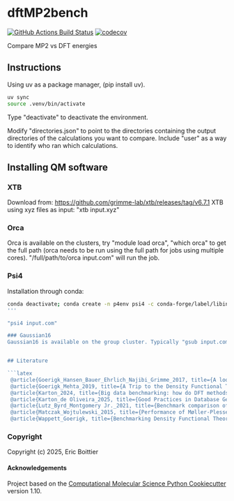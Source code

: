 # dftMP2bench

[//]: # "Badges"

[![GitHub Actions Build Status](https://github.com/REPLACE_WITH_OWNER_ACCOUNT/dftmp2bench/workflows/CI/badge.svg)](https://github.com/REPLACE_WITH_OWNER_ACCOUNT/dftmp2bench/actions?query=workflow%3ACI)
[![codecov](https://codecov.io/gh/REPLACE_WITH_OWNER_ACCOUNT/dftMP2bench/branch/main/graph/badge.svg)](https://codecov.io/gh/REPLACE_WITH_OWNER_ACCOUNT/dftMP2bench/branch/main)

Compare MP2 vs DFT energies

## Instructions

Using uv as a package manager, (pip install uv).

```bash
uv sync
source .venv/bin/activate
```
Type "deactivate" to deactivate the environment.

Modify "directories.json" to point to the directories containing the output directories of the calculations you want to compare.
Include "user" as a way to identify who ran which calculations.

## Installing QM software

### XTB
Download from: https://github.com/grimme-lab/xtb/releases/tag/v6.7.1
XTB using xyz files as input: "xtb input.xyz"

### Orca
Orca is available on the clusters, try "module load orca", "which orca" to get the full path (orca needs to be run using the full path for jobs using multiple cores). "/full/path/to/orca input.com" will run the job.

### Psi4
Installation through conda:
```bash 
conda deactivate; conda create -n p4env psi4 -c conda-forge/label/libint_dev -c conda-forge
'''

"psi4 input.com"

### Gaussian16
Gaussian16 is available on the group cluster. Typically "gsub input.com" is enough.


## Literature

```latex
 @article{Goerigk_Hansen_Bauer_Ehrlich_Najibi_Grimme_2017, title={A look at the density functional theory zoo with the advanced GMTKN55 database for general main group thermochemistry, kinetics and noncovalent interactions}, volume={19}, ISSN={1463-9084}, url={https://pubs.rsc.org/en/content/articlelanding/2017/cp/c7cp04913g}, DOI={10.1039/C7CP04913G}, abstractNote={We present the GMTKN55 benchmark database for general main group thermochemistry, kinetics and noncovalent interactions. Compared to its popular predecessor GMTKN30 [Goerigk and Grimme J. Chem. Theory Comput., 2011, 7, 291], it allows assessment across a larger variety of chemical problems—with 13 new benchmark sets being presented for the first time—and it also provides reference values of significantly higher quality for most sets. GMTKN55 comprises 1505 relative energies based on 2462 single-point calculations and it is accessible to the user community via a dedicated website. Herein, we demonstrate the importance of better reference values, and we re-emphasise the need for London-dispersion corrections in density functional theory (DFT) treatments of thermochemical problems, including Minnesota methods. We assessed 217 variations of dispersion-corrected and -uncorrected density functional approximations, and carried out a detailed analysis of 83 of them to identify robust and reliable approaches. Double-hybrid functionals are the most reliable approaches for thermochemistry and noncovalent interactions, and they should be used whenever technically feasible. These are, in particular, DSD-BLYP-D3(BJ), DSD-PBEP86-D3(BJ), and B2GPPLYP-D3(BJ). The best hybrids are ωB97X-V, M052X-D3(0), and ωB97X-D3, but we also recommend PW6B95-D3(BJ) as the best conventional global hybrid. At the meta-generalised-gradient (meta-GGA) level, the SCAN-D3(BJ) method can be recommended. Other meta-GGAs are outperformed by the GGA functionals revPBE-D3(BJ), B97-D3(BJ), and OLYP-D3(BJ). We note that many popular methods, such as B3LYP, are not part of our recommendations. In fact, with our results we hope to inspire a change in the user community’s perception of common DFT methods. We also encourage method developers to use GMTKN55 for cross-validation studies of new methodologies.}, number={48}, journal={Physical Chemistry Chemical Physics}, publisher={The Royal Society of Chemistry}, author={Goerigk, Lars and Hansen, Andreas and Bauer, Christoph and Ehrlich, Stephan and Najibi, Asim and Grimme, Stefan}, year={2017}, month=dec, pages={32184–32215}, language={en} }
 @article{Goerigk_Mehta_2019, title={A Trip to the Density Functional Theory Zoo: Warnings and Recommendations for the User*}, volume={72}, ISSN={1445-0038}, url={https://www.publish.csiro.au/ch/CH19023}, DOI={10.1071/CH19023}, abstractNote={This account is written for general users of density functional theory (DFT) methods as well as experimental researchers who are new to the field and would like to conduct such calculations. Its main emphasis lies on how to find a way through the confusing ‘zoo’ of DFT by addressing common misconceptions and highlighting those modern methods that should ideally be used in calculations of energetic properties and geometries. A particular focus is on highly popular methods and the important fact that popularity does not imply accuracy. In this context, we present a new analysis of the openly available data published in Swart and co-workers’ famous annual ‘DFT poll’ (http://www.marcelswart.eu/dft-poll/) to demonstrate the existing communication gap between the DFT user and developer communities. We show that despite considerable methodological advances in the field, the perception of some parts of the user community regarding their favourite approaches has changed little. It is hoped that this account makes a contribution towards changing this status and that users are inspired to adjust their current computational protocols to accommodate strategies that are based on proven robustness, accuracy, and efficiency rather than popularity.}, number={8}, journal={Australian Journal of Chemistry}, publisher={CSIRO PUBLISHING}, author={Goerigk, Lars and Mehta, Nisha}, year={2019}, month=mar, pages={563–573}, language={en} }
 @article{Karton_2024, title={Big data benchmarking: how do DFT methods across the rungs of Jacob’s ladder perform for a dataset of 122k CCSD(T) total atomization energies?}, volume={26}, ISSN={1463-9084}, url={https://pubs.rsc.org/en/content/articlelanding/2024/cp/d4cp00387j}, DOI={10.1039/D4CP00387J}, abstractNote={Total atomization energies (TAEs) are a central quantity in density functional theory (DFT) benchmark studies. However, so far TAE databases obtained from experiment or high-level ab initio wavefunction theory included up to hundreds of TAEs. Here, we use the GDB-9 database of 133k CCSD(T) TAEs generated by Curtiss and co-workers [B. Narayanan, P. C. Redfern, R. S. Assary and L. A. Curtiss, Chem. Sci., 2019, 10, 7449] to evaluate the performance of 14 representative DFT methods across the rungs of Jacob’s ladder (namely, PBE, BLYP, B97-D, M06-L, τ-HCTH, PBE0, B3LYP, B3PW91, ωB97X-D, τ-HCTHh, PW6B95, M06, M06-2X, and MN15). We first use the A25[PBE] diagnostic for nondynamical correlation to eliminate systems that potentially include significant multireference effects, for which the CCSD(T) TAEs might not be sufficiently reliable. The resulting database (denoted by GDB9-nonMR) includes 122k species. Of the considered functionals, B3LYP attains the best performance relative to the G4(MP2) reference TAEs, with a mean absolute deviation (MAD) of 4.09 kcal mol−1. This first-generation hybrid functional, in which the three mixing coefficients were fitted against a small set of TAEs, is one of the few functionals that are not systematically biased towards overestimating the G4(MP2) TAEs, as demonstrated by a mean-signed deviation (MSD) of 0.45 kcal mol−1. The relatively good performance of B3LYP is followed by the heavily parameterized M06-L meta-GGA functional, which attains a MAD of 6.24 kcal mol−1. The PW6B95, M06, M06-2X, and MN15 functionals tend to systematically overestimate the G4(MP2) TAEs and attain MADs ranging between 18.69 (M06) and 28.54 (MN15) kcal mol−1. However, PW6B95 and M06-2X exhibit particularly narrow error distributions. Thus, scaling their TAEs by an empirical scaling factor reduces their MADs to merely 3.38 (PW6B95) and 2.85 (M06-2X) kcal mol−1. Empirical dispersion corrections (e.g., D3 and D4) are attractive, and therefore, their inclusion worsens the performance of methods that systematically overestimate the TAEs.}, number={20}, journal={Physical Chemistry Chemical Physics}, publisher={The Royal Society of Chemistry}, author={Karton, Amir}, year={2024}, month=may, pages={14594–14606}, language={en} }
 @article{Karton_de Oliveira_2025, title={Good Practices in Database Generation for Benchmarking Density Functional Theory}, volume={15}, rights={© 2025 Wiley Periodicals LLC.}, ISSN={1759-0884}, url={https://onlinelibrary.wiley.com/doi/abs/10.1002/wcms.1737}, DOI={10.1002/wcms.1737}, abstractNote={The hundreds of density functional theory (DFT) methods developed over the past three decades are often referred to as the “zoo” of DFT approximations. In line with this terminology, the numerous DFT benchmark studies might be considered the “safari” of DFT evaluation efforts, reflecting their abundance, diversity, and wide range of application and methodological aspects. These benchmarks have played a critical role in establishing DFT as the dominant approach in quantum chemical applications and remain essential for selecting an appropriate DFT method for specific chemical properties (e.g., reaction energy, barrier height, or noncovalent interaction energy) and systems (e.g., organic, inorganic, or organometallic). DFT benchmark studies are a vital tool for both DFT users in method selection and DFT developers in method design and parameterization. This review provides best-practice guidance on key methodological aspects of DFT benchmarking, such as the quality of benchmark reference values, dataset size, reference geometries, basis sets, statistical analysis, and electronic availability of the benchmark data. Additionally, we present a flowchart to assist users in systematically choosing these methodological aspects, thereby enhancing the reliability and reproducibility of DFT benchmarking studies.}, number={1}, journal={WIREs Computational Molecular Science}, author={Karton, Amir and de Oliveira, Marcelo T.}, year={2025}, pages={e1737}, language={en} }
 @article{Lutz_Byrd_Montgomery Jr._2021, title={Benchmark comparison of dual-basis double-hybrid density functional theory and a neural-network-optimized method for intermolecular interactions}, volume={376}, ISSN={0022-2852}, url={https://www.sciencedirect.com/science/article/pii/S0022285220301740}, DOI={10.1016/j.jms.2020.111406}, abstractNote={We present a computationally efficient implementation of double-hybrid density functional theory (DH-DFT) leveraging the dual basis methods of Head-Gordon and co-workers and the resolution-of-the-identity second-order Møller-Plesset (RI-MP2) theory. The B2PLYP, B2GP-PLYP, DSD-BLYP and DSD-PBEP86 density functionals are applied to assess the performance of dual-basis methods on several benchmark test cases, including the CONF set of conformational energy differences in C4-C7 alkanes, the S22 set of noncovalent interaction energies, and the RGC10 noble-gas dimer dissociation curves. The dual-basis DH-DFT approach is shown to give results in excellent agreement with conventional methods at a reduced computational cost. For noncovalent interaction energies, DH-DFT is compared against a leading neural-network-based approach, namely the SNS-MP2 method of McGibbon and coworkers (McGibbon et al., 2017). The DH-DFT and SNS-MP2 methods are shown to produce similar accuracies when compared to the established benchmark values.}, journal={Journal of Molecular Spectroscopy}, author={Lutz, Jesse J. and Byrd, Jason N. and Montgomery Jr., John A.}, year={2021}, month=feb, pages={111406} }
 @article{Matczak_Wojtulewski_2015, title={Performance of Møller-Plesset second-order perturbation theory and density functional theory in predicting the interaction between stannylenes and aromatic molecules}, volume={21}, ISSN={1610-2940}, url={https://www.ncbi.nlm.nih.gov/pmc/articles/PMC4326664/}, DOI={10.1007/s00894-015-2589-1}, abstractNote={The performances of Møller-Plesset second-order perturbation theory (MP2) and density functional theory (DFT) have been assessed for the purposes of investigating the interaction between stannylenes and aromatic molecules. The complexes between SnX2 (where X = H, F, Cl, Br, and I) and benzene or pyridine are considered. Structural and energetic properties of such complexes are calculated using six MP2-type and 14 DFT methods. The assessment of the above-mentioned methods is based on the comparison of the structures and interaction energies predicted by these methods with reference computational data. A very detailed analysis of the performances of the MP2-type and DFT methods is carried out for two complexes, namely SnH2-benzene and SnH2-pyridine. Of the MP2-type methods, the reference structure of SnH2-benzene is reproduced best by SOS-MP2, whereas SCS-MP2 is capable of mimicking the reference structure of SnH2-pyridine with the greatest accuracy. The latter method performs best in predicting the interaction energy between SnH2 and benzene or pyridine. Among the DFT methods, ωB97X provides the structures and interaction energies of the SnH2-benzene and SnH2-pyridine complexes with good accuracy. However, this density functional is not as effective in reproducing the reference data for the two complexes as the best performing MP2-type methods. Next, the DFT methods are evaluated using the full test set of SnX2-benzene and SnX2-pyridine complexes. It is found that the range-separated hybrid or dispersion-corrected density functionals should be used for describing the interaction in such complexes with reasonable accuracy.}, number={3}, journal={Journal of Molecular Modeling}, author={Matczak, Piotr and Wojtulewski, Sławomir}, year={2015}, pages={41} }
 @article{Wappett_Goerigk, title={Benchmarking Density Functional Theory Methods for Metalloenzyme Reactions: The Introduction of the MME55 Set}, author={Wappett, Dominique A and Goerigk, Lars}, language={en} }
```

### Copyright

Copyright (c) 2025, Eric Boittier

#### Acknowledgements

Project based on the
[Computational Molecular Science Python Cookiecutter](https://github.com/molssi/cookiecutter-cms) version 1.10.
